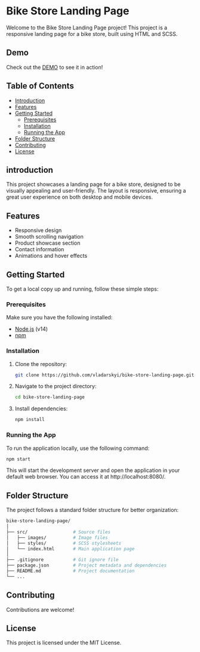 # Bike Store Landing Page

Welcome to the Bike Store Landing Page project! This project is a responsive landing page for a bike store, built using HTML and SCSS.

## Demo

Check out the [DEMO](https://vladarskyi.github.io/bike-store-landing-page/) to see it in action!

## Table of Contents

- [Introduction](#introduction)
- [Features](#features)
- [Getting Started](#getting-started)
  - [Prerequisites](#prerequisites)
  - [Installation](#installation)
  - [Running the App](#running-the-app)
- [Folder Structure](#folder-structure)
- [Contributing](#contributing)
- [License](#license)

## introduction

This project showcases a landing page for a bike store, designed to be visually appealing and user-friendly. The layout is responsive, ensuring a great user experience on both desktop and mobile devices.

## Features

- Responsive design
- Smooth scrolling navigation
- Product showcase section
- Contact information
- Animations and hover effects


## Getting Started

To get a local copy up and running, follow these simple steps:

### Prerequisites

Make sure you have the following installed:

- [Node.js](https://nodejs.org/) (v14)
- [npm](https://www.npmjs.com/)

### Installation

1. Clone the repository:

   ```bash
   git clone https://github.com/vladarskyi/bike-store-landing-page.git
   ```

2. Navigate to the project directory:

   ```bash
   cd bike-store-landing-page
   ```

3. Install dependencies:

   ```bash
   npm install
   ```

### Running the App

To run the application locally, use the following command:

   ```bash
   npm start
   ```

This will start the development server and open the application in your default web browser. You can access it at http://localhost:8080/.

## Folder Structure

The project follows a standard folder structure for better organization:

  ```graphql
bike-store-landing-page/
│
├── src/                 # Source files
│   ├── images/          # Image files
│   ├── styles/          # SCSS stylesheets
│   └── index.html       # Main application page
│
├── .gitignore           # Git ignore file
├── package.json         # Project metadata and dependencies
├── README.md            # Project documentation
└── ...
  ```

## Contributing

Contributions are welcome!

## License

This project is licensed under the MIT License.
